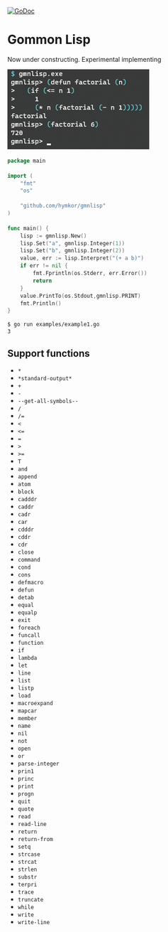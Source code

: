 [![GoDoc](https://godoc.org/github.com/hymkor/gmnlisp?status.svg)](https://godoc.org/github.com/hymkor/gmnlisp)

Gommon Lisp
===========

Now under constructing. Experimental implementing

![Example image](factorial.png)

```go
package main

import (
    "fmt"
    "os"

    "github.com/hymkor/gmnlisp"
)

func main() {
    lisp := gmnlisp.New()
    lisp.Set("a", gmnlisp.Integer(1))
    lisp.Set("b", gmnlisp.Integer(2))
    value, err := lisp.Interpret("(+ a b)")
    if err != nil {
        fmt.Fprintln(os.Stderr, err.Error())
        return
    }
    value.PrintTo(os.Stdout,gmnlisp.PRINT)
    fmt.Println()
}
```

```
$ go run examples/example1.go
3
```

Support functions
-----------------

- `*`
- `*standard-output*`
- `+`
- `-`
- `--get-all-symbols--`
- `/`
- `/=`
- `<`
- `<=`
- `=`
- `>`
- `>=`
- `T`
- `and`
- `append`
- `atom`
- `block`
- `cadddr`
- `caddr`
- `cadr`
- `car`
- `cdddr`
- `cddr`
- `cdr`
- `close`
- `command`
- `cond`
- `cons`
- `defmacro`
- `defun`
- `detab`
- `equal`
- `equalp`
- `exit`
- `foreach`
- `funcall`
- `function`
- `if`
- `lambda`
- `let`
- `line`
- `list`
- `listp`
- `load`
- `macroexpand`
- `mapcar`
- `member`
- `name`
- `nil`
- `not`
- `open`
- `or`
- `parse-integer`
- `prin1`
- `princ`
- `print`
- `progn`
- `quit`
- `quote`
- `read`
- `read-line`
- `return`
- `return-from`
- `setq`
- `strcase`
- `strcat`
- `strlen`
- `substr`
- `terpri`
- `trace`
- `truncate`
- `while`
- `write`
- `write-line`
